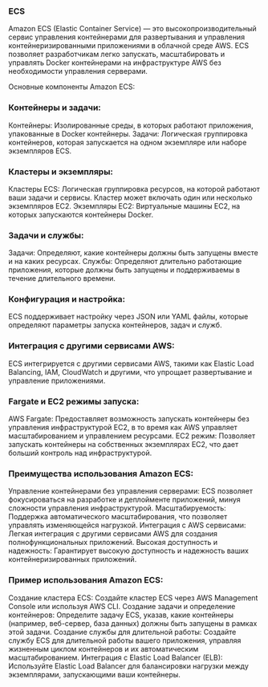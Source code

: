 ### ECS

Amazon ECS (Elastic Container Service) — это высокопроизводительный сервис управления контейнерами для развертывания и управления контейнеризированными приложениями в облачной среде AWS. ECS позволяет разработчикам легко запускать, масштабировать и управлять Docker контейнерами на инфраструктуре AWS без необходимости управления серверами.

Основные компоненты Amazon ECS:
### Контейнеры и задачи:

Контейнеры: Изолированные среды, в которых работают приложения, упакованные в Docker контейнеры.
Задачи: Логическая группировка контейнеров, которая запускается на одном экземпляре или наборе экземпляров ECS.
### Кластеры и экземпляры:

Кластеры ECS: Логическая группировка ресурсов, на которой работают ваши задачи и сервисы. Кластер может включать один или несколько экземпляров EC2.
Экземпляры EC2: Виртуальные машины EC2, на которых запускаются контейнеры Docker.
### Задачи и службы:

Задачи: Определяют, какие контейнеры должны быть запущены вместе и на каких ресурсах.
Службы: Определяют длительно работающие приложения, которые должны быть запущены и поддерживаемы в течение длительного времени.
### Конфигурация и настройка:

ECS поддерживает настройку через JSON или YAML файлы, которые определяют параметры запуска контейнеров, задач и служб.
### Интеграция с другими сервисами AWS:

ECS интегрируется с другими сервисами AWS, такими как Elastic Load Balancing, IAM, CloudWatch и другими, что упрощает развертывание и управление приложениями.
### Fargate и EC2 режимы запуска:

AWS Fargate: Предоставляет возможность запускать контейнеры без управления инфраструктурой EC2, в то время как AWS управляет масштабированием и управлением ресурсами.
EC2 режим: Позволяет запускать контейнеры на собственных экземплярах EC2, что дает больший контроль над инфраструктурой.

### Преимущества использования Amazon ECS:
Управление контейнерами без управления серверами: ECS позволяет фокусироваться на разработке и деплойменте приложений, минуя сложности управления инфраструктурой.
Масштабируемость: Поддержка автоматического масштабирования, что позволяет управлять изменяющейся нагрузкой.
Интеграция с AWS сервисами: Легкая интеграция с другими сервисами AWS для создания полнофункциональных приложений.
Высокая доступность и надежность: Гарантирует высокую доступность и надежность ваших контейнеризированных приложений.

### Пример использования Amazon ECS:
Создание кластера ECS:
Создайте кластер ECS через AWS Management Console или используя AWS CLI.
Создание задачи и определение контейнеров:
Определите задачу ECS, указав, какие контейнеры (например, веб-сервер, база данных) должны быть запущены в рамках этой задачи.
Создание службы для длительной работы:
Создайте службу ECS для длительной работы вашего приложения, управляя жизненным циклом контейнеров и их автоматическим масштабированием.
Интеграция с Elastic Load Balancer (ELB):
Используйте Elastic Load Balancer для балансировки нагрузки между экземплярами, запускающими ваши контейнеры.